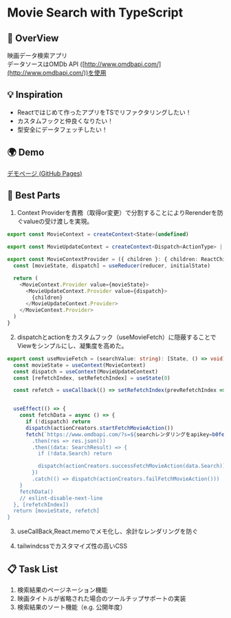 # Movie Search with TypeScript

## :star2: OverView
映画データ検索アプリ<br>
データソースはOMDb API ([http://www.omdbapi.com/](http://www.omdbapi.com/))を使用


## :bulb: Inspiration
- Reactではじめて作ったアプリをTSでリファクタリングしたい！
- カスタムフックと仲良くなりたい！
- 型安全にデータフェッチしたい！
## :earth_africa: Demo
[デモページ (GitHub Pages)](https://pocketech.github.io/movieapp-ts-customhook)

## :clap: Best Parts
1. Context Providerを責務（取得or変更）で分割することによりRerenderを防ぐvalueの受け渡しを実現。
```typescript
export const MovieContext = createContext<State>(undefined)

export const MovieUpdateContext = createContext<Dispatch<ActionType> | null>(null)

export const MovieContextProvider = ({ children }: { children: ReactChild }) => {
  const [movieState, dispatch] = useReducer(reducer, initialState)

  return (
    <MovieContext.Provider value={movieState}>
      <MovieUpdateContext.Provider value={dispatch}>
        {children}
      </MovieUpdateContext.Provider>
    </MovieContext.Provider>
  )
}
```
2. dispatchとactionをカスタムフック（useMovieFetch）に隠蔽することでViewをシンプルにし、凝集度を高めた。
```typescript
export const useMovieFetch = (searchValue: string): [State, () => void] => {
  const movieState = useContext(MovieContext)
  const dispatch = useContext(MovieUpdateContext)
  const [refetchIndex, setRefetchIndex] = useState(0)

  const refetch = useCallback(() => setRefetchIndex(prevRefetchIndex => prevRefetchIndex + 1), [setRefetchIndex])


  useEffect(() => {
    const fetchData = async () => {
      if (!dispatch) return
      dispatch(actionCreators.startFetchMovieAction())
      fetch(`https://www.omdbapi.com/?s=${searchレンダリングをapikey=b0fee22e`)
        .then(res => res.json())
        .then((data: SearchResult) => {
          if (!data.Search) return

          dispatch(actionCreators.successFetchMovieAction(data.Search))
        })
        .catch(() => dispatch(actionCreators.failFetchMovieAction()))
    }
    fetchData()
    // eslint-disable-next-line
  }, [refetchIndex])
  return [movieState, refetch]
}
```
3. useCallBack,React.memoでメモ化し、余計なレンダリングを防ぐ

4. tailwindcssでカスタマイズ性の高いCSS

## :clipboard: Task List
1. 検索結果のページネーション機能
2. 映画タイトルが省略された場合のツールチップサポートの実装
3. 検索結果のソート機能（e.g. 公開年度）
